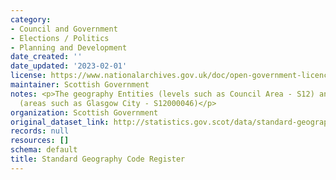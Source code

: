 ```yaml
---
category:
- Council and Government
- Elections / Politics
- Planning and Development
date_created: ''
date_updated: '2023-02-01'
license: https://www.nationalarchives.gov.uk/doc/open-government-licence/version/3/
maintainer: Scottish Government
notes: <p>The geography Entities (levels such as Council Area - S12) and Instances
  (areas such as Glasgow City - S12000046)</p>
organization: Scottish Government
original_dataset_link: http://statistics.gov.scot/data/standard-geography-code-register
records: null
resources: []
schema: default
title: Standard Geography Code Register
---
```

